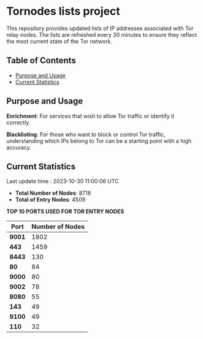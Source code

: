 # Tornodes lists project

This repository provides updated lists of IP addresses associated with Tor relay nodes. The lists are refreshed every 30 minutes to ensure they reflect the most current state of the Tor network.

## Table of Contents

- [Purpose and Usage](#purpose-and-usage)
- [Current Statistics](#current-statistics)


## Purpose and Usage

**Enrichment**: For services that wish to allow Tor traffic or identify it correctly.

**Blacklisting**: For those who want to block or control Tor traffic, understanding which IPs belong to Tor can be a starting point with a high accuracy.

## Current Statistics

Last update time : 2023-10-30 11:00:06 UTC

- **Total Number of Nodes**: 8718
- **Total of Entry Nodes**: 4509

**TOP 10 PORTS USED FOR TOR ENTRY NODES**

| **Port** | **Number of Nodes** |
|------|-----------------|
| **9001**   | 1802  |
| **443**   | 1459  |
| **8443**   | 130  |
| **80**   | 84  |
| **9000**   | 80  |
| **9002**   | 78  |
| **8080**   | 55  |
| **143**   | 49  |
| **9100**   | 49  |
| **110**   | 32  |

